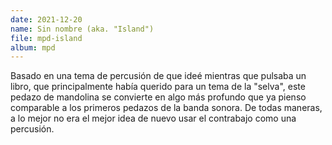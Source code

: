 ```yaml
---
date: 2021-12-20
name: Sin nombre (aka. "Island")
file: mpd-island
album: mpd
---
```


Basado en una tema de percusión de que ideé mientras que pulsaba un libro, que principalmente había querido para un tema de la "selva", este pedazo de mandolina se convierte en algo más profundo que ya pienso comparable a los primeros pedazos de la banda sonora. De todas maneras, a lo mejor no era el mejor idea de nuevo usar el contrabajo como una percusión.
